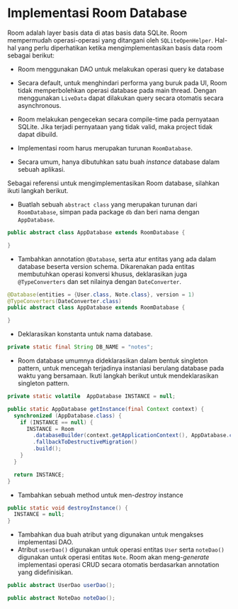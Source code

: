 # Implementasi Room Database

Room adalah layer basis data di atas basis data SQLite. Room mempermudah
operasi-operasi yang ditangani oleh `SQLiteOpenHelper`. Hal-hal yang perlu
diperhatikan ketika mengimplementasikan basis data room sebagai berikut:

- Room menggunakan DAO untuk melakukan operasi query ke database

- Secara default, untuk menghindari performa yang buruk pada UI, Room tidak
 memperbolehkan operasi database pada main thread. Dengan menggunakan `LiveData`
 dapat dilakukan query secara otomatis secara asynchronous.

- Room melakukan pengecekan secara compile-time pada pernyataan SQLite. Jika
 terjadi pernyataan yang tidak valid, maka project tidak dapat dibuild.

- Implementasi room harus merupakan turunan `RoomDatabase`.

- Secara umum, hanya dibutuhkan satu buah *instance* database dalam sebuah
 aplikasi.

Sebagai referensi untuk mengimplementasikan Room database, silahkan ikuti
langkah berikut.

- Buatlah sebuah `abstract class` yang merupakan turunan dari `RoomDatabase`,
 simpan pada package `db` dan beri nama dengan `AppDatabase`.

```java
public abstract class AppDatabase extends RoomDatabase {

}
```

- Tambahkan annotation `@Database`, serta atur entitas yang ada dalam database
 beserta version schema. Dikarenakan pada entitas membutuhkan operasi konversi
 khusus, deklarasikan juga `@TypeConverters` dan set nilainya dengan
 `DateConverter`.

```java
@Database(entities = {User.class, Note.class}, version = 1)
@TypeConverters(DateConverter.class)
public abstract class AppDatabase extends RoomDatabase {

}
```

- Deklarasikan konstanta untuk nama database.

```java
private static final String DB_NAME = "notes";
```

- Room database umumnya dideklarasikan dalam bentuk singleton pattern, untuk mencegah
  terjadinya instaniasi berulang database pada waktu yang bersamaan. Ikuti
  langkah berikut untuk mendeklarasikan singleton pattern.

```java
private static volatile  AppDatabase INSTANCE = null;

public static AppDatabase getInstance(final Context context) {
  synchronized (AppDatabase.class) {
    if (INSTANCE == null) {
      INSTANCE = Room
        .databaseBuilder(context.getApplicationContext(), AppDatabase.class, DB_NAME)
        .fallbackToDestructiveMigration()
        .build();
    }
  }

  return INSTANCE;
}
```

- Tambahkan sebuah method untuk men-*destroy* instance

```java
public static void destroyInstance() {
  INSTANCE = null;
}
```

- Tambahkan dua buah atribut yang digunakan untuk mengakses implementasi DAO.
- Atribut `userDao()` digunakan untuk operasi entitas `User` serta `noteDao()`
 digunakan untuk operasi entitas `Note`. Room akan meng-*generate* implementasi
 operasi CRUD secara otomatis berdasarkan annotation yang didefinisikan.

```java
public abstract UserDao userDao();

public abstract NoteDao noteDao();
```
